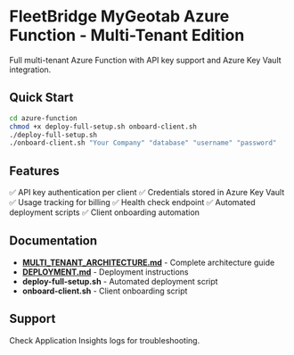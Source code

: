 # FleetBridge MyGeotab Azure Function - Multi-Tenant Edition

Full multi-tenant Azure Function with API key support and Azure Key Vault integration.

## Quick Start

```bash
cd azure-function
chmod +x deploy-full-setup.sh onboard-client.sh
./deploy-full-setup.sh
./onboard-client.sh "Your Company" "database" "username" "password"
```

## Features

✅ API key authentication per client
✅ Credentials stored in Azure Key Vault
✅ Usage tracking for billing
✅ Health check endpoint
✅ Automated deployment scripts
✅ Client onboarding automation

## Documentation

- **[MULTI_TENANT_ARCHITECTURE.md](../MULTI_TENANT_ARCHITECTURE.md)** - Complete architecture guide
- **[DEPLOYMENT.md](../DEPLOYMENT.md)** - Deployment instructions
- **deploy-full-setup.sh** - Automated deployment script
- **onboard-client.sh** - Client onboarding script

## Support

Check Application Insights logs for troubleshooting.

